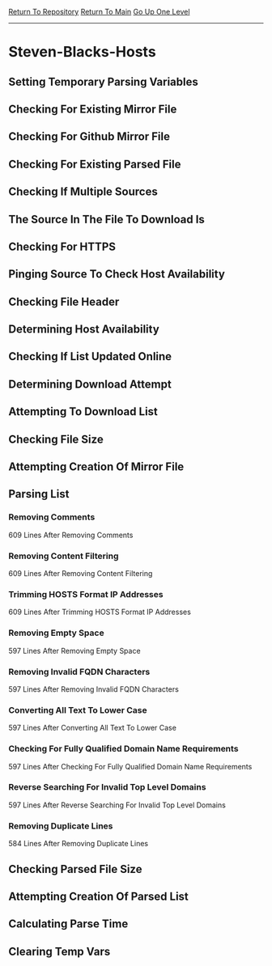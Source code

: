 [Return To Repository](https://github.com/deathbybandaid/piholeparser/)
[Return To Main](https://github.com/deathbybandaid/piholeparser/blob/master/RecentRunLogs/Mainlog.md)
[Go Up One Level](https://github.com/deathbybandaid/piholeparser/blob/master/RecentRunLogs/TopLevelScripts/30-Processing-External-Blacklists.md)
____________________________________
# Steven-Blacks-Hosts
## Setting Temporary Parsing Variables
## Checking For Existing Mirror File
## Checking For Github Mirror File
## Checking For Existing Parsed File
## Checking If Multiple Sources
## The Source In The File To Download Is
## Checking For HTTPS
## Pinging Source To Check Host Availability
## Checking File Header
## Determining Host Availability
## Checking If List Updated Online
## Determining Download Attempt
## Attempting To Download List
## Checking File Size
## Attempting Creation Of Mirror File
## Parsing List
### Removing Comments
609 Lines After Removing Comments
### Removing Content Filtering
609 Lines After Removing Content Filtering
### Trimming HOSTS Format IP Addresses
609 Lines After Trimming HOSTS Format IP Addresses
### Removing Empty Space
597 Lines After Removing Empty Space
### Removing Invalid FQDN Characters
597 Lines After Removing Invalid FQDN Characters
### Converting All Text To Lower Case
597 Lines After Converting All Text To Lower Case
### Checking For Fully Qualified Domain Name Requirements
597 Lines After Checking For Fully Qualified Domain Name Requirements
### Reverse Searching For Invalid Top Level Domains
597 Lines After Reverse Searching For Invalid Top Level Domains
### Removing Duplicate Lines
584 Lines After Removing Duplicate Lines
## Checking Parsed File Size
## Attempting Creation Of Parsed List
## Calculating Parse Time
## Clearing Temp Vars
